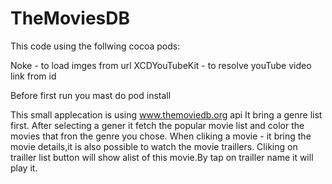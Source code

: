 # TheMoviesDB

This code using the follwing cocoa pods:

Noke - to load imges from url
XCDYouTubeKit -  to resolve youTube video link from id

Before first run you mast do pod install

This small applecation is using  www.themoviedb.org api
It bring a genre list first.
After selecting a gener it fetch the popular movie list and color the movies that fron the genre you chose.
When cliking a movie - it bring the movie details,it is also possible to watch the movie traillers.
Cliking on trailler list button will show alist of this movie.By tap on trailler name it will play it.


